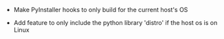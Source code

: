 *   Make PyInstaller hooks to only build for the current host's OS

*   Add feature to only include the python library 'distro' if the
    host os is on Linux
